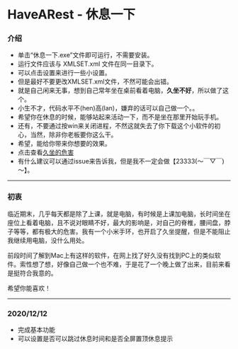 # HaveARest - 休息一下

### 介绍

- 单击“休息一下.exe”文件即可运行，不需要安装。
- 运行文件应该与 XMLSET.xml 文件在同一目录下。
- 可以点击设置来进行一些小设置。
- 但是最好不要更改XMLSET.xml文件，不然可能会出错。
- 就是自己闲来无事，想到自己常年坐在桌前看着电脑，**久坐不好**，所以做了这个。
- 小生不才，代码水平不(hen)高(lan)，嫌弃的话可以自己做一个。。
- 希望你在休息的时候，能够站起来活动一下，而不是坐在那里开始玩手机。
- 还有，不要通过按win来关闭进程，不然这就失去了你下载这个小软件的初心，当然，除非你老板要你这么干。
- 希望，能给你带来你想要的效果。
- 点击查看[久坐的危害](https://m.baidu.com/bh/m/detail/vc_10883166790730183940)
- 有什么建议可以通过issue来告诉我，但是我不一定会做【23333(～￣▽￣)～】。

---

### 初衷

临近期末，几乎每天都是除了上课，就是电脑，有时候是上课加电脑，长时间坐在座位上看着电脑，且不说对眼睛不好，最大的影响是，对自己的脊椎，腰间盘，脖子等等，都有极大的危害。我有一个小米手环，也开启了久坐提醒，但是不能阻止我继续用电脑，没什么用处。

前段时间了解到Mac上有这样的软件，在网上找了好久没有找到PC上的类似软件。索性想了想，好像自己做一个也不难，于是花了一个晚上做了出来，目前来看是挺符合我意的。

希望你能喜欢！

---



### 2020/12/12

- 完成基本功能
- 可以设置是否可以跳过休息时间和是否全屏置顶休息提示